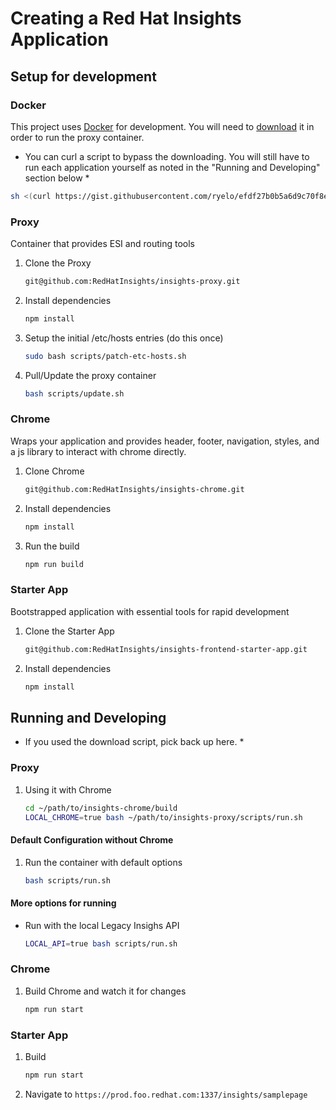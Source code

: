 # Creating a Red Hat Insights Application

## Setup for development

### Docker

This project uses [Docker](https://www.docker.com/get-docker) for development. You will need to [download](https://www.docker.com/get-docker) it in order to run the proxy container.

* You can curl a script to bypass the downloading. You will still have to run each application yourself as noted in the "Running and Developing" section below *

``` bash
sh <(curl https://gist.githubusercontent.com/ryelo/efdf27b0b5a6d9c70f8e63b0abc1deaa/raw/f21dbc04443a61cf21d28a3d47467b4e072321bc/red-hat-insights-env.sh)
```

### Proxy

Container that provides ESI and routing tools

1. Clone the Proxy
    ```sh
    git@github.com:RedHatInsights/insights-proxy.git
    ```

2. Install dependencies
    ```sh
    npm install
    ```

3. Setup the initial /etc/hosts entries (do this once)
    ```sh
    sudo bash scripts/patch-etc-hosts.sh
    ```

4. Pull/Update the proxy container
    ```sh
    bash scripts/update.sh
    ```

### Chrome

Wraps your application and provides header, footer, navigation, styles, and a js library to interact with chrome directly.

1. Clone Chrome
    ```sh
    git@github.com:RedHatInsights/insights-chrome.git
    ```

2. Install dependencies

    ```sh
    npm install
    ```

3. Run the build
    ```sh
    npm run build
    ```

### Starter App

Bootstrapped application with essential tools for rapid development

1. Clone the Starter App

    ```sh
    git@github.com:RedHatInsights/insights-frontend-starter-app.git
    ```

2. Install dependencies

    ```sh
    npm install
    ```

## Running and Developing

* If you used the download script, pick back up here. *

### Proxy

1. Using it with Chrome
    ```sh
    cd ~/path/to/insights-chrome/build
    LOCAL_CHROME=true bash ~/path/to/insights-proxy/scripts/run.sh
    ```

#### Default Configuration without Chrome

1. Run the container with default options
    ```sh
    bash scripts/run.sh
    ```

#### More options for running

* Run with the local Legacy Insighs API
    ```sh
    LOCAL_API=true bash scripts/run.sh
    ```

### Chrome

1. Build Chrome and watch it for changes

    ```sh
    npm run start
    ```

### Starter App

1. Build
    ```sh
    npm run start
    ```

2. Navigate to `https://prod.foo.redhat.com:1337/insights/samplepage`